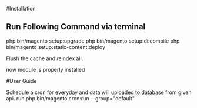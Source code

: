 #Installation

Run Following Command via terminal
-----------------------------------
php bin/magento setup:upgrade
php bin/magento setup:di:compile
php bin/magento setup:static-content:deploy

Flush the cache and reindex all.

now module is properly installed

#User Guide

Schedule a cron for everyday and data will uploaded to database from given api.
run php bin/magento cron:run --group="default"



